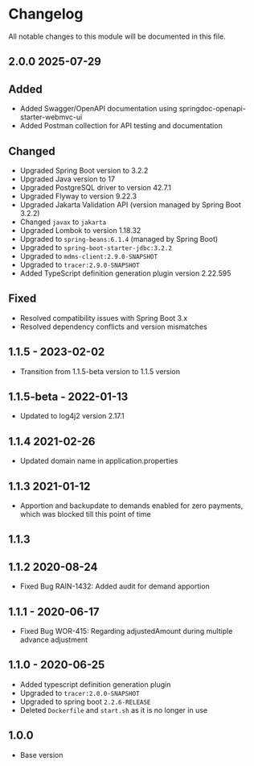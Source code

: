 

# Changelog
All notable changes to this module will be documented in this file.

## 2.0.0 2025-07-29

## Added
- Added Swagger/OpenAPI documentation using springdoc-openapi-starter-webmvc-ui
- Added Postman collection for API testing and documentation

## Changed

- Upgraded Spring Boot version to 3.2.2
- Upgraded Java version to 17
- Upgraded PostgreSQL driver to version 42.7.1
- Upgraded Flyway to version 9.22.3
- Upgraded Jakarta Validation API (version managed by Spring Boot 3.2.2)
- Changed `javax` to `jakarta`
- Upgraded Lombok to version 1.18.32
- Upgraded to `spring-beans:6.1.4` (managed by Spring Boot)
- Upgraded to `spring-boot-starter-jdbc:3.2.2`
- Upgraded to `mdms-client:2.9.0-SNAPSHOT`
- Upgraded to `tracer:2.9.0-SNAPSHOT`
- Added TypeScript definition generation plugin version 2.22.595



## Fixed
- Resolved compatibility issues with Spring Boot 3.x
- Resolved dependency conflicts and version mismatches


## 1.1.5 - 2023-02-02

- Transition from 1.1.5-beta version to 1.1.5 version

## 1.1.5-beta - 2022-01-13
- Updated to log4j2 version 2.17.1

## 1.1.4 2021-02-26

- Updated domain name in application.properties

## 1.1.3 2021-01-12

- Apportion and backupdate to demands enabled for zero payments, which was blocked till this point of time

## 1.1.3 

## 1.1.2 2020-08-24
- Fixed Bug RAIN-1432: Added audit for demand apportion

## 1.1.1 - 2020-06-17

- Fixed Bug WOR-415: Regarding adjustedAmount during multiple advance adjustment

## 1.1.0 - 2020-06-25
- Added typescript definition generation plugin
- Upgraded to `tracer:2.0.0-SNAPSHOT`
- Upgraded to spring boot `2.2.6-RELEASE`
- Deleted `Dockerfile` and `start.sh` as it is no longer in use

## 1.0.0

- Base version
